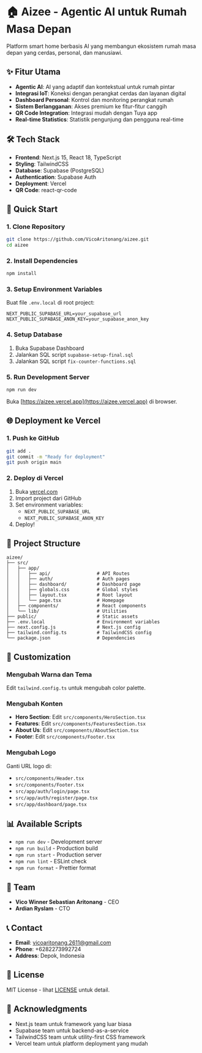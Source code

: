 # 🏠 Aizee - Agentic AI untuk Rumah Masa Depan

Platform smart home berbasis AI yang membangun ekosistem rumah masa depan yang cerdas, personal, dan manusiawi.

## ✨ Fitur Utama

- **Agentic AI**: AI yang adaptif dan kontekstual untuk rumah pintar
- **Integrasi IoT**: Koneksi dengan perangkat cerdas dan layanan digital
- **Dashboard Personal**: Kontrol dan monitoring perangkat rumah
- **Sistem Berlangganan**: Akses premium ke fitur-fitur canggih
- **QR Code Integration**: Integrasi mudah dengan Tuya app
- **Real-time Statistics**: Statistik pengunjung dan pengguna real-time

## 🛠️ Tech Stack

- **Frontend**: Next.js 15, React 18, TypeScript
- **Styling**: TailwindCSS
- **Database**: Supabase (PostgreSQL)
- **Authentication**: Supabase Auth
- **Deployment**: Vercel
- **QR Code**: react-qr-code

## 🚀 Quick Start

### 1. Clone Repository
```bash
git clone https://github.com/VicoAritonang/aizee.git
cd aizee
```

### 2. Install Dependencies
```bash
npm install
```

### 3. Setup Environment Variables
Buat file `.env.local` di root project:
```env
NEXT_PUBLIC_SUPABASE_URL=your_supabase_url
NEXT_PUBLIC_SUPABASE_ANON_KEY=your_supabase_anon_key
```

### 4. Setup Database
1. Buka Supabase Dashboard
2. Jalankan SQL script `supabase-setup-final.sql`
3. Jalankan SQL script `fix-counter-functions.sql`

### 5. Run Development Server
```bash
npm run dev
```

Buka [https://aizee.vercel.app](https://aizee.vercel.app) di browser.

## 🌐 Deployment ke Vercel

### 1. Push ke GitHub
```bash
git add .
git commit -m "Ready for deployment"
git push origin main
```

### 2. Deploy di Vercel
1. Buka [vercel.com](https://vercel.com)
2. Import project dari GitHub
3. Set environment variables:
   - `NEXT_PUBLIC_SUPABASE_URL`
   - `NEXT_PUBLIC_SUPABASE_ANON_KEY`
4. Deploy!

## 📁 Project Structure

```
aizee/
├── src/
│   ├── app/
│   │   ├── api/                 # API Routes
│   │   ├── auth/                # Auth pages
│   │   ├── dashboard/           # Dashboard page
│   │   ├── globals.css          # Global styles
│   │   ├── layout.tsx           # Root layout
│   │   └── page.tsx             # Homepage
│   ├── components/              # React components
│   └── lib/                     # Utilities
├── public/                      # Static assets
├── .env.local                   # Environment variables
├── next.config.js               # Next.js config
├── tailwind.config.ts           # TailwindCSS config
└── package.json                 # Dependencies
```

## 🎨 Customization

### Mengubah Warna dan Tema
Edit `tailwind.config.ts` untuk mengubah color palette.

### Mengubah Konten
- **Hero Section**: Edit `src/components/HeroSection.tsx`
- **Features**: Edit `src/components/FeaturesSection.tsx`
- **About Us**: Edit `src/components/AboutSection.tsx`
- **Footer**: Edit `src/components/Footer.tsx`

### Mengubah Logo
Ganti URL logo di:
- `src/components/Header.tsx`
- `src/components/Footer.tsx`
- `src/app/auth/login/page.tsx`
- `src/app/auth/register/page.tsx`
- `src/app/dashboard/page.tsx`

## 📊 Available Scripts

- `npm run dev` - Development server
- `npm run build` - Production build
- `npm run start` - Production server
- `npm run lint` - ESLint check
- `npm run format` - Prettier format

## 👥 Team

- **Vico Winner Sebastian Aritonang** - CEO
- **Ardian Ryslam** - CTO

## 📞 Contact

- **Email**: vicoaritonang.2611@gmail.com
- **Phone**: +6282273992724
- **Address**: Depok, Indonesia

## 📄 License

MIT License - lihat [LICENSE](LICENSE) untuk detail.

## 🙏 Acknowledgments

- Next.js team untuk framework yang luar biasa
- Supabase team untuk backend-as-a-service
- TailwindCSS team untuk utility-first CSS framework
- Vercel team untuk platform deployment yang mudah
